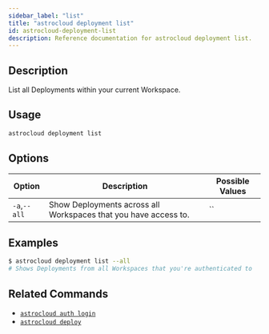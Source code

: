 ```yaml
---
sidebar_label: "list"
title: "astrocloud deployment list"
id: astrocloud-deployment-list
description: Reference documentation for astrocloud deployment list.
---
```


## Description

List all Deployments within your current Workspace.

## Usage

```sh
astrocloud deployment list
```

## Options

| Option  | Description                             | Possible Values |
| ------- | --------------------------------------- | --------------- |
| `-a`,`--all` | Show Deployments across all Workspaces that you have access to. | ``              |

## Examples

```sh
$ astrocloud deployment list --all
# Shows Deployments from all Workspaces that you're authenticated to
```

## Related Commands

- [`astrocloud auth login`](cli-reference/astrocloud-auth-login.md)
- [`astrocloud deploy`](cli-reference/astrocloud-deploy.md)
